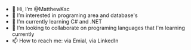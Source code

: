 - 👋 Hi, I’m @MatthewKsc
- 👀 I’m interested in programing area and database's
- 🌱 I’m currently learning C# and .NET
- 💞️ I’m looking to collaborate on programing languages that I'm learning currently
- 📫 How to reach me: via Emial, via LinkedIn

<!---
MatthewKsc/MatthewKsc is a ✨ special ✨ repository because its `README.md` (this file) appears on your GitHub profile.
You can click the Preview link to take a look at your changes.
--->
